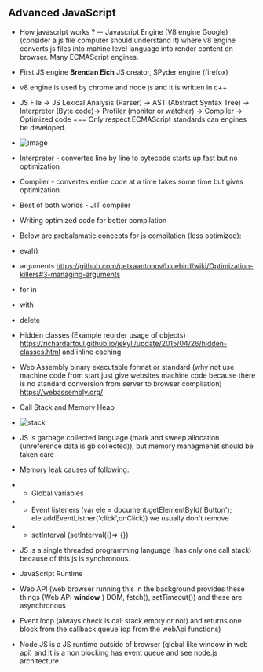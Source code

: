 ## Advanced JavaScript

- How javascript works ?
  -- Javascript Engine (V8 engine Google) (consider a js file computer should understand it) where v8 engine converts js files into mahine level language into render content on browser. Many ECMAScript engines.
- First JS engine **Brendan Eich**  JS creator, SPyder engine (firefox)
- v8 engine is used by chrome and node js and it is written in c++.
- JS File -> JS Lexical Analysis (Parser) -> AST (Abstract Syntax Tree) -> Interpreter (Byte code)-> Profiler (monitor or watcher) -> Compiler -> Optimized code === Only respect ECMAScript standards can engines be developed.
- ![image](https://github.com/bhargavvummadi/Learning/assets/52027911/c8e32c5e-75b5-420b-8606-47155168dbe3)

- Interpreter - convertes line by line to bytecode starts up fast but no optimization
- Compiler - convertes entire code at a time takes some time but gives optimization.
- Best of both worlds - JIT compiler

- Writing optimized code for better compilation
- Below are probalamatic concepts for js compilation (less optimized):
- eval()
- arguments https://github.com/petkaantonov/bluebird/wiki/Optimization-killers#3-managing-arguments
- for in
- with
- delete
- Hidden classes (Example reorder usage of objects) https://richardartoul.github.io/jekyll/update/2015/04/26/hidden-classes.html  and inline caching 
- Web Assembly binary executable format or standard (why not use machine code from start just give websites machine code because there is no standard conversion from server to browser compilation) https://webassembly.org/
- Call Stack and Memory Heap
- ![stack](https://github.com/bhargavvummadi/Learning/assets/52027911/c9a20a18-63ec-4b41-854e-119c992e053d)

- JS is garbage collected language (mark and sweep allocation (unreference data is gb collected)), but memory managmenet should be taken care
- Memory leak causes of following:
- - Global variables
- - Event listeners (var ele = document.getElementById('Button'); ele.addEventListner('click',onClick)) we usually don't remove
- - setInterval (setInterval(()=> {})
- JS is a single threaded programming language (has only one call stack) because of this js is synchronous.
- JavaScript Runtime
- Web API (web browser running this in the background provides these things (Web API **window** ) DOM, fetch(), setTimeout()) and these are asynchronous
- Event loop (always check is call stack empty or not) and returns one block from the callback queue (op from the webApi functions)
- Node JS is a JS runtime outside of browser (global like window in web api) and it is a non blocking has event queue and see node.js architecture
